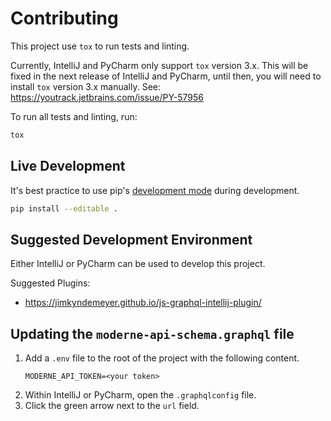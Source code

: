 # Contributing

This project use `tox` to run tests and linting.

Currently, IntelliJ and PyCharm only support `tox` version 3.x.
This will be fixed in the next release of IntelliJ and PyCharm, until then, you will need to install `tox` version 3.x manually.
See: https://youtrack.jetbrains.com/issue/PY-57956

To run all tests and linting, run:

```bash
tox
```

## Live Development

It's best practice to use pip's [development mode](https://setuptools.pypa.io/en/latest/userguide/development_mode.html)
during development.

```bash
pip install --editable .
```

## Suggested Development Environment

Either IntelliJ or PyCharm can be used to develop this project.

Suggested Plugins:
 - https://jimkyndemeyer.github.io/js-graphql-intellij-plugin/

## Updating the `moderne-api-schema.graphql` file

1. Add a `.env` file to the root of the project with the following content.
    ```text
    MODERNE_API_TOKEN=<your token>
    ```
2. Within IntelliJ or PyCharm, open the `.graphqlconfig` file.
3. Click the green arrow next to the `url` field.

